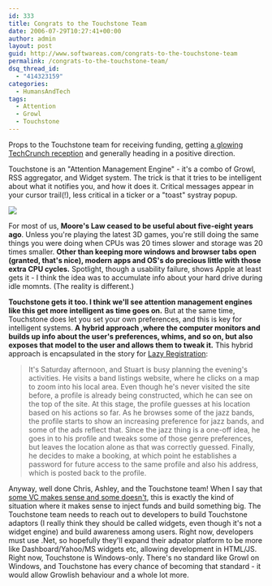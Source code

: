 ```yaml
---
id: 333
title: Congrats to the Touchstone Team
date: 2006-07-29T10:27:41+00:00
author: admin
layout: post
guid: http://www.softwareas.com/congrats-to-the-touchstone-team
permalink: /congrats-to-the-touchstone-team/
dsq_thread_id:
  - "414323159"
categories:
  - HumansAndTech
tags:
  - Attention
  - Growl
  - Touchstone
---
```

Props to the Touchstone team for receiving funding, getting <a href="http://www.techcrunch.com/2006/07/28/touchstone-brings-attention-data-to-life-in-real-time/">a glowing TechCrunch reception</a> and generally heading in a positive direction.

Touchstone is an "Attention Management Engine" - it's a combo of Growl, RSS aggregator, and Widget system. The trick is that it tries to be intelligent about what it notifies you, and how it does it. Critical messages appear in your cursor trail(!), less critical in a ticker or a "toast" systray popup.

<img src="http://img140.imageshack.us/img140/2526/touchstonenn9.png"/>

For most of us, <b>Moore's Law ceased to be useful about five-eight years ago</b>. Unless you're playing the latest 3D games, you're still doing the same things you were doing when CPUs was  20 times slower and storage was 20 times smaller. <b>Other than keeping more windows and browser tabs open (granted, that's nice), modern apps and OS's do precious little with those extra CPU cycles.</b> Spotlight, though a usability failure, shows Apple at least gets it - I think the idea was to accumulate info about your hard drive during idle momnts. (The reality is different.)

<b>Touchstone gets it too. I think we'll see attention management engines like this get more intelligent as time goes on.</b> But at the same time, Touchstone does let you set your own preferences, and this is key for intelligent systems. <b>A hybrid approach ,where the computer monitors and builds up info about the user's preferences, whims, and so on, but also exposes that model to the user and allows them to tweak it.</b> This hybrid approach is encapsulated in the story for <a href="http://ajaxpatterns.org/Lazy_Registration">Lazy Registration</a>:

<blockquote>
<p>It's Saturday afternoon, and Stuart is busy planning the evening's activities. He visits a band listings website, where he clicks on a map to zoom into his local area. Even though he's never visited the site before, a profile is already being constructed, which he can see on the top of the site. At this stage, the profile guesses at his location based on his actions so far. As he browses some of the jazz bands, the profile starts to show an increasing preference for jazz bands, and some of the ads reflect that. Since the jazz thing is a one-off idea, he goes in to his profile and tweaks some of those genre preferences, but leaves the location alone as that was correctly guessed. Finally, he decides to make a booking, at which point he establishes a password for future access to the same profile and also his address, which is posted back to the profile. 
</blockquote> 

Anyway, well done Chris, Ashley, and the Touchstone team! When I say that <a href="http://www.softwareas.com/web-20-what-happened-to-organic-growth">some VC makes sense and some doesn't</a>, this is exactly the kind of situation where it makes sense to inject funds and build something big. The Touchstone team needs to reach out to developers to build Touchstone adaptors (I really think they should be called widgets, even though it's not a widget engine) and build awareness among users. Right now, developers must use .Net, so hopefully they'll expand their adpator platform to be more like Dashboard/Yahoo/MS widgets etc, allowing development in HTML/JS. Right now, Touchstone is Windows-only. There's no standard like Growl on Windows, and Touchstone has every chance of becoming that standard - it would allow Growlish behaviour and a whole lot more.